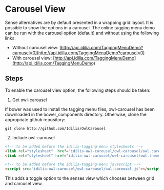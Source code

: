 # Carousel View

Sense alternatives are by default presented in a wrapping grid layout. It is possible to show the options in a carousel. The online tagging menu demo can be run with the carousel option (default) and without using the following links:

* Without carousel view: [http://api.idilia.com/TaggingMenuDemo?carousel=0](http://api.idilia.com/TaggingMenuDemo?carousel=0)
* With carousel view:  [http://api.idilia.com/TaggingMenuDemo](http://api.idilia.com/TaggingMenuDemo)

## Steps

To enable the carousel view option, the following steps should be taken:

1. Get owl-carousel

 If bower was used to install the tagging menu files, owl-carousel has been downloaded in the bower_components directory. Otherwise, clone the appropriate github repository:

 ```shell
git clone http://github.com/Idilia/OwlCarousel
```

2. Include owl-carousel

 ```html
 <!-- to be added before the idilia-tagging-menu stylesheets -->
 <link rel="stylesheet"  href="idilia-owl-carousel/owl-carousel/owl.carousel.css"/>
 <link rel="stylesheet" href="idilia-owl-carousel/owl-carousel/owl.theme.css"/>

 <!-- to be added before the idilia-tagging-menu javascript -->
 <script src="idilia-owl-carousel/owl-carousel/owl.carousel.js"></script>
 ```

This adds a toggle option to the senses view which chooses between grid and carousel view.
